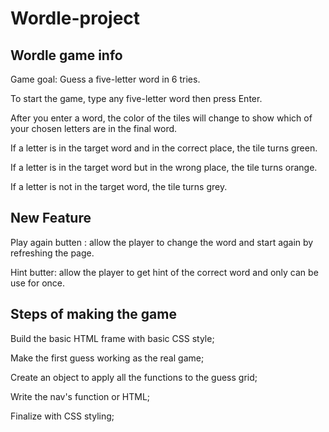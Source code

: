 # Wordle-project

## Wordle game info

Game goal: Guess a five-letter word in 6 tries.

To start the game, type any five-letter word then press Enter.

After you enter a word, the color of the tiles will change to show which of your chosen letters are in the final word.

If a letter is in the target word and in the correct place, the tile turns green.

If a letter is in the target word but in the wrong place, the tile turns orange.

If a letter is not in the target word, the tile turns grey.

## New Feature

Play again butten : allow the player to change the word and start again by refreshing the page.

Hint butter: allow the player to get hint of the correct word and only can be use for once.

## Steps of making the game

Build the basic HTML frame with basic CSS style;

Make the first guess working as the real game;

Create an object to apply all the functions to the guess grid;

Write the nav's function or HTML;

Finalize with CSS styling;
